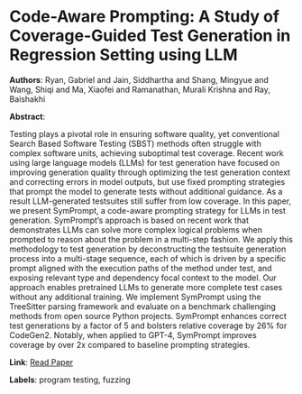 # Code-Aware Prompting: A Study of Coverage-Guided Test Generation in Regression Setting using LLM

**Authors**: Ryan, Gabriel and Jain, Siddhartha and Shang, Mingyue and Wang, Shiqi and Ma, Xiaofei and Ramanathan, Murali Krishna and Ray, Baishakhi

**Abstract**:

Testing plays a pivotal role in ensuring software quality, yet conventional Search Based Software Testing (SBST) methods often struggle with complex software units, achieving suboptimal test coverage. Recent work using large language models (LLMs) for test generation have focused on improving generation quality through optimizing the test generation context and correcting errors in model outputs, but use fixed prompting strategies that prompt the model to generate tests without additional guidance. As a result LLM-generated testsuites still suffer from low coverage. In this paper, we present SymPrompt, a code-aware prompting strategy for LLMs in test generation. SymPrompt’s approach is based on recent work that demonstrates LLMs can solve more complex logical problems when prompted to reason about the problem in a multi-step fashion. We apply this methodology to test generation by deconstructing the testsuite generation process into a multi-stage sequence, each of which is driven by a specific prompt aligned with the execution paths of the method under test, and exposing relevant type and dependency focal context to the model. Our approach enables pretrained LLMs to generate more complete test cases without any additional training. We implement SymPrompt using the TreeSitter parsing framework and evaluate on a benchmark challenging methods from open source Python projects. SymPrompt enhances correct test generations by a factor of 5 and bolsters relative coverage by 26\% for CodeGen2. Notably, when applied to GPT-4, SymPrompt improves coverage by over 2x compared to baseline prompting strategies.

**Link**: [Read Paper](https://doi.org/10.1145/3643769)

**Labels**: program testing, fuzzing
